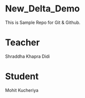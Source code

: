 # New_Delta_Demo
This is Sample Repo for Git &amp; Github.

# Teacher 
Shraddha Khapra Didi

# Student 
Mohit Kucheriya
